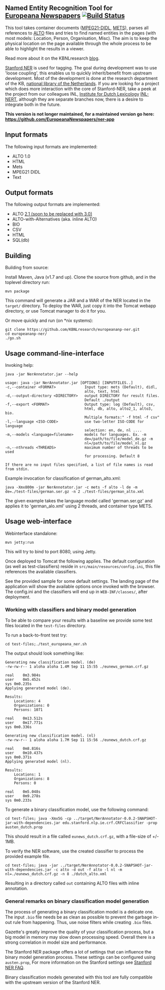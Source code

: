 Named Entity Recognition Tool for <br>[Europeana Newspapers](http://www.europeana-newspapers.eu/) [![Build Status](https://secure.travis-ci.org/KBNLresearch/europeananp-ner.png?branch=master)](http://travis-ci.org/KBNLresearch/europeananp-ner)
------------------------------------------------------

This tool takes container documents ([MPEG21-DIDL](http://xml.coverpages.org/mpeg21-didl.html), [METS](http://www.loc.gov/standards/mets/)),
parses all references to [ALTO](http://www.loc.gov/standards/alto/) files and tries to find named entities in the pages
(with most models: Location, Person, Organisation, Misc). The aim is to keep the physical location on the page available through the whole process
to be able to highlight the results in a viewer.

Read more about it on the KBNLresearch [blog](http://researchkb.wordpress.com/2014/03/03/ner-newspapers/).

[Stanford NER](http://www-nlp.stanford.edu/software/CRF-NER.shtml) is used for tagging. The goal during development was to use 'loose coupling',
this enables us to quickly inherit/benefit from upstream development. Most of the development is done at the research department of the KB,
[national library of the Netherlands](http://kb.nl/en/research). If you are looking for a project which does more interaction with the core of
Stanford-NER, take a peek at the project from our colleagues INL,
[Institute for Dutch Lexicology](http://www.inl.nl/our-work-and-working-methods) [INL-NERT](https://github.com/INL/NERT),
although they are separate branches now, there is a desire to integrate both in the future.

<b>This version is not longer maintained, for a maintained version go here: https://github.com/EuropeanaNewspapers/ner-app</b>

## Input formats

The following input formats are implemented:

* ALTO 1.0
* HTML
* Mets
* MPEG21 DIDL
* Text

## Output formats

The following output formats are implemented:

* ALTO [2.1 (soon to be replaced with 3.0)](http://www.loc.gov/standards/alto/v3/alto-3-0.xsd)
* ALTO-with-Alternatives (aka. inline ALTO)
* BIO
* CSV
* HTML
* SQL(db)

## Building

Building from source:

Install Maven, Java (v1.7 and up). Clone the source from github, and in the toplevel directory run:

    mvn package

This command will generate a JAR and a WAR of the NER located in the `target/` directory.
To deploy the WAR, just copy it into the Tomcat webapp directory, or use Tomcat
manager to do it for you.

Or move quickly and run (on \*nix systems):

    git clone https://github.com/KBNLresearch/europeananp-ner.git
    cd europeananp-ner/
    ./go.sh

## Usage command-line-interface

Invoking help:

    java -jar NerAnnotator.jar --help

    usage: java -jar NerAnnotator.jar [OPTIONS] [INPUTFILES..]
    -c,--container <FORMAT>             Input type: mets (Default), didl,
                                        alto, text, html
    -d,--output-directory <DIRECTORY>   output DIRECTORY for result files.
                                        Default ./output
    -f,--export <FORMAT>                Output type: log (Default), csv,
                                        html, db, alto, alto2_1, alto3, bio.
                                        Multiple formats:" -f html -f csv"
    -l,--language <ISO-CODE>            use two-letter ISO-CODE for language
                                        selection: en, de, nl ....
    -m,--models <language=filename>     models for languages. Ex. -m
                                        de=/path/to/file/model_de.gz -m
                                        nl=/path/to/file/model_nl.gz
    -n,--nthreads <THREADS>             maximum number of threads to be used
                                        for processing. Default 8

    If there are no input files specified, a list of file names is read from stdin.

Example invocation for classification of german_alto.xml:

    java -Xmx800m -jar NerAnnotator.jar -c mets -f alto -l de -m de=./test-files/german.ser.gz -n 2 ./test-files/german_alto.xml

The given example takes the language model called 'german.ser.gz' and
applies it to 'german_alo.xml' using 2 threads, and container type METS.

## Usage web-interface

Webinterface standalone:

    mvn jetty:run

This will try to bind to port 8080, using Jetty.

Once deployed to Tomcat the following applies. The default configuration (as well as test-classifiers)
reside in `src/main/resources/config.ini`, this file references the available classifiers.

See the provided sample for some default settings. The landing page of the application
will show the available options once invoked with the browser.  The config.ini and the
classifiers will end up in `WEB-INF/classes/`, after deployment.

### Working with classifiers and binary model generation

To be able to compare your results with a baseline we provide
some test files located in the ```test-files``` directory.

To run a back-to-front test try:

    cd test-files;./test_europeana_ner.sh

The output should look something like:

    Generating new classification model. (de)
    -rw-rw-r-- 1 aloha aloha 1.4M Sep 11 15:55 ./eunews_german.crf.gz

    real	0m3.984s
    user	0m5.452s
    sys	0m0.235s
    Applying generated model (de).

    Results:
        Locations: 4
        Organizations: 0
        Persons: 1071

    real	0m13.512s
    user	0m17.771s
    sys	0m0.336s

    Generating new classification model. (nl)
    -rw-rw-r-- 1 aloha aloha 1.7M Sep 11 15:56 ./eunews_dutch.crf.gz

    real	0m8.816s
    user	0m10.437s
    sys	0m0.371s
    Applying generated model (nl).

    Results:
        Locations: 1
        Organizations: 8
        Persons: 0

    real	0m5.048s
    user	0m9.278s
    sys	0m0.233s

To generate a binary classification model, use the following command:

    cd test-files; java -Xmx5G -cp ../target/NerAnnotator-0.0.2-SNAPSHOT-jar-with-dependencies.jar edu.stanford.nlp.ie.crf.CRFClassifier -prop austen_dutch.prop

This should result in a file called `eunews_dutch.crf.gz`, with a file-size of +/- 1MB.

To verify the NER software, use the created classifier to process the provided example file.

    cd test-files; java -jar ../target/NerAnnotator-0.0.2-SNAPSHOT-jar-with-dependencies.jar -c alto -d out -f alto -l nl -m nl=./eunews_dutch.crf.gz -n 8 ./dutch_alto.xml

Resulting in a directory called `out` containing ALTO files with inline annotation.

### General remarks on binary classification model generation

The process of generating a binary classification model is a delicate one. The input
`.bio` file needs be as clean as possible to prevent the garbage in-out rule from
happening. Thus, use noise filters while creating `.bio` files.

Gazette's greatly improve the quality of your classification process, but a
big model in memory may slow down processing speed. Overall there is a strong
correlation in model size and performance.

The Stanford NER package offers a lot of settings that can influence the
binary model generation process. These settings can be configured using
`austen.prop`, For more information on the Stanford settings see
[Stanford NER FAQ](http://nlp.stanford.edu/software/crf-faq.shtml).

Binary classification models generated with this tool are fully compatible with the upstream
version of the Stanford NER.
